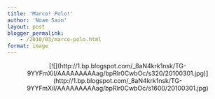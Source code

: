 ```yaml
---
title: 'Marco! Polo!'
author: 'Noam Sain'
layout: post
blogger_permalink:
    - /2010/03/marco-polo.html
format: image
---
```


<div style="clear: both; text-align: center;">[![](http://1.bp.blogspot.com/_8aN4krk1nsk/TG-9YYFmXiI/AAAAAAAAAag/bpRlr0CwbOc/s320/20100301.jpg)](http://1.bp.blogspot.com/_8aN4krk1nsk/TG-9YYFmXiI/AAAAAAAAAag/bpRlr0CwbOc/s1600/20100301.jpg)</div>